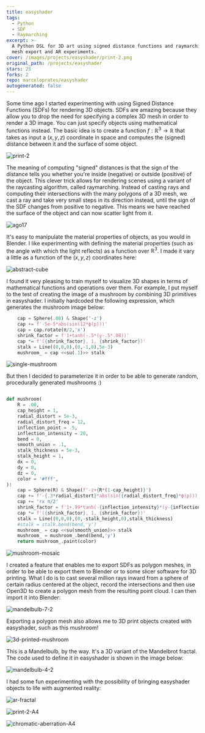```yaml
---
title: easyshader
tags:
  - Python
  - SDF
  - Raymarching
excerpt: >-
  A Python DSL for 3D art using signed distance functions and raymarching, with
  mesh export and AR experiments.
cover: /images/projects/easyshader/print-2.png
original_path: /projects/easyshader
stars: 25
forks: 2
repo: marceloprates/easyshader
autogenerated: false
---
```

Some time ago I started experimenting with using Signed Distance Functions (SDFs) for rendering 3D objects. SDFs are amazing because they allow you to drop the need for specifying a complex 3D mesh in order to render a 3D image. You can just specify objects using mathematical functions instead. The basic idea is to create a function $f: \mathbb{R}^3 \rightarrow \mathbb{R}$ that takes as input a $(x,y,z)$ coordinate in space and computes the (signed) distance between it and the surface of some object.

![print-2](/images/projects/easyshader/print-2.png)

The meaning of computing "signed" distances is that the sign of the distance tells you whether you're inside (negative) or outside (positive) of the object. This clever trick allows for rendering scenes using a variant of the raycasting algorithm, called raymarching. Instead of casting rays and computing their intersections with the many polygons of a 3D mesh, we cast a ray and take very small steps in its direction instead, until the sign of the SDF changes from positive to negative. This means we have reached the surface of the object and can now scatter light from it.

![ago17](/images/projects/easyshader/ago17-gimp-2.png)

It's easy to manipulate the material properties of objects, as you would in Blender. I like experimenting with defining the material properties (such as the angle with which the light reflects) as a function over $\mathbb{R}^3$. I made it vary a little as a function of the $(x,y,z)$ coordinates here:

![abstract-cube](/images/projects/easyshader/abstract-cube-2-1-gimp-1.png)

I found it very pleasing to train myself to visualize 3D shapes in terms of mathematical functions and operations over them. For example, I put myself to the test of creating the image of a mushroom by combining 3D primitives in easyshader. I initially hardcoded the following expression, which generates the mushroom image below:

```python
    cap = Sphere(.08) & Shape('-z')
    cap += f'-5e-5*abs(sin(12*ϕ(p)))'
    cap = cap.rotate(π/2,'x')
    shrink_factor = f'1+tanh(-.5*(y-.5*.08))'
    cap *= f'({shrink_factor}, 1, {shrink_factor})'
    stalk = Line((0,0,0),(0,-1,0),5e-3)
    mushroom_ = cap <<su(.1)>> stalk
```

![single-mushroom](/images/projects/easyshader/single-mushroom-1-hd.png)

But then I decided to parameterize it in order to be able to generate random, procedurally generated mushrooms :)

```python

def mushroom(
    R = .08,
    cap_height = 1,
    radial_distort = 5e-3,
    radial_distort_freq = 12,
    inflection_point = .5,
    inflection_intensity = 20,
    bend = 0,
    smooth_union = .1,
    stalk_thickness = 5e-3,
    stalk_height = 1,
    dx = 0,
    dy = 0,
    dz = 0,
    color = '#fff',
):
    cap = Sphere(R) & Shape(f'-z+{R*(1-cap_height)}')
    cap += f'-{.3*radial_distort}*abs(sin({radial_distort_freq}*ϕ(p)))'
    cap += 'rx π/2'
    shrink_factor = f'1+.99*tanh(-{inflection_intensity}*(y-{inflection_point*R}))'
    cap *= f'({shrink_factor}, 1, {shrink_factor})'
    stalk = Line((0,0,0),(0,-stalk_height,0),stalk_thickness)
    #stalk = stalk.bend(bend,'y')
    mushroom_ = cap <<su(smooth_union)>> stalk
    mushroom_ = mushroom_.bend(bend,'y')
    return mushroom_.paint(color)
```

![mushroom-mosaic](/images/projects/easyshader/mushroom-mosaic-seed=985772.png)

I created a feature that enables me to export SDFs as polygon meshes, in order to be able to export them to Blender or to some slicer software for 3D printing. What I do is to cast several million rays inward from a sphere of certain radius centered at the object, record the intersections and then use Open3D to create a polygon mesh from the resulting point cloud. I can then import it into Blender:

![mandelbulb-7-2](/images/projects/easyshader/mandelbulb-7-2.png)

Exporting a polygon mesh also allows me to 3D print objects created with easyshader, such as this mushroom!

![3d-printed-mushroom](/images/projects/easyshader/3d-printed-mushroom.jpg)

This is a Mandelbulb, by the way. It's a 3D variant of the Mandelbrot fractal. The code used to define it in easyshader is shown in the image below:

![mandelbulb-4-2](/images/projects/easyshader/mandelbulb-4-2.png)

I had some fun experimenting with the possibility of bringing easyshader objects to life with augmented reality:

![ar-fractal](/images/projects/easyshader/ar-fractal.png)

![print-2-A4](/images/projects/easyshader/print-2_A4_r-white-balance.png)

![chromatic-aberration-A4](/images/projects/easyshader/chromatic-abherration-2-A4_r-white-balance.png)
